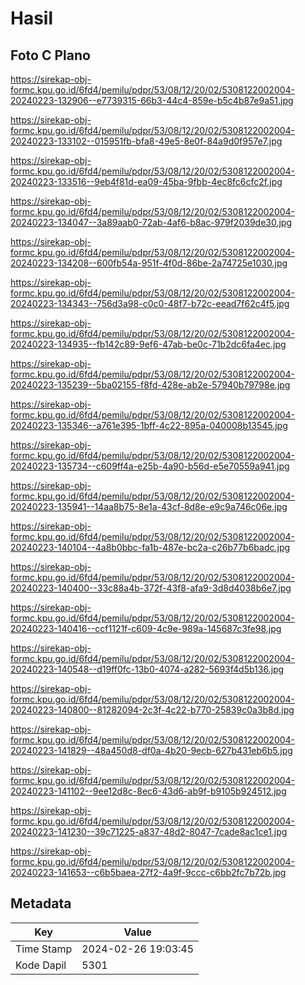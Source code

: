 # Hasil

## Foto C Plano

https://sirekap-obj-formc.kpu.go.id/6fd4/pemilu/pdpr/53/08/12/20/02/5308122002004-20240223-132906--e7739315-66b3-44c4-859e-b5c4b87e9a51.jpg

https://sirekap-obj-formc.kpu.go.id/6fd4/pemilu/pdpr/53/08/12/20/02/5308122002004-20240223-133102--015951fb-bfa8-49e5-8e0f-84a9d0f957e7.jpg

https://sirekap-obj-formc.kpu.go.id/6fd4/pemilu/pdpr/53/08/12/20/02/5308122002004-20240223-133516--9eb4f81d-ea09-45ba-9fbb-4ec8fc6cfc2f.jpg

https://sirekap-obj-formc.kpu.go.id/6fd4/pemilu/pdpr/53/08/12/20/02/5308122002004-20240223-134047--3a89aab0-72ab-4af6-b8ac-979f2039de30.jpg

https://sirekap-obj-formc.kpu.go.id/6fd4/pemilu/pdpr/53/08/12/20/02/5308122002004-20240223-134208--600fb54a-951f-4f0d-86be-2a74725e1030.jpg

https://sirekap-obj-formc.kpu.go.id/6fd4/pemilu/pdpr/53/08/12/20/02/5308122002004-20240223-134343--756d3a98-c0c0-48f7-b72c-eead7f62c4f5.jpg

https://sirekap-obj-formc.kpu.go.id/6fd4/pemilu/pdpr/53/08/12/20/02/5308122002004-20240223-134935--fb142c89-9ef6-47ab-be0c-71b2dc6fa4ec.jpg

https://sirekap-obj-formc.kpu.go.id/6fd4/pemilu/pdpr/53/08/12/20/02/5308122002004-20240223-135239--5ba02155-f8fd-428e-ab2e-57940b79798e.jpg

https://sirekap-obj-formc.kpu.go.id/6fd4/pemilu/pdpr/53/08/12/20/02/5308122002004-20240223-135346--a761e395-1bff-4c22-895a-040008b13545.jpg

https://sirekap-obj-formc.kpu.go.id/6fd4/pemilu/pdpr/53/08/12/20/02/5308122002004-20240223-135734--c609ff4a-e25b-4a90-b56d-e5e70559a941.jpg

https://sirekap-obj-formc.kpu.go.id/6fd4/pemilu/pdpr/53/08/12/20/02/5308122002004-20240223-135941--14aa8b75-8e1a-43cf-8d8e-e9c9a746c06e.jpg

https://sirekap-obj-formc.kpu.go.id/6fd4/pemilu/pdpr/53/08/12/20/02/5308122002004-20240223-140104--4a8b0bbc-fa1b-487e-bc2a-c26b77b6badc.jpg

https://sirekap-obj-formc.kpu.go.id/6fd4/pemilu/pdpr/53/08/12/20/02/5308122002004-20240223-140400--33c88a4b-372f-43f8-afa9-3d8d4038b6e7.jpg

https://sirekap-obj-formc.kpu.go.id/6fd4/pemilu/pdpr/53/08/12/20/02/5308122002004-20240223-140416--ccf1121f-c609-4c9e-989a-145687c3fe98.jpg

https://sirekap-obj-formc.kpu.go.id/6fd4/pemilu/pdpr/53/08/12/20/02/5308122002004-20240223-140548--d19ff0fc-13b0-4074-a282-5693f4d5b136.jpg

https://sirekap-obj-formc.kpu.go.id/6fd4/pemilu/pdpr/53/08/12/20/02/5308122002004-20240223-140800--81282094-2c3f-4c22-b770-25839c0a3b8d.jpg

https://sirekap-obj-formc.kpu.go.id/6fd4/pemilu/pdpr/53/08/12/20/02/5308122002004-20240223-141829--48a450d8-df0a-4b20-9ecb-627b431eb6b5.jpg

https://sirekap-obj-formc.kpu.go.id/6fd4/pemilu/pdpr/53/08/12/20/02/5308122002004-20240223-141102--9ee12d8c-8ec6-43d6-ab9f-b9105b924512.jpg

https://sirekap-obj-formc.kpu.go.id/6fd4/pemilu/pdpr/53/08/12/20/02/5308122002004-20240223-141230--39c71225-a837-48d2-8047-7cade8ac1ce1.jpg

https://sirekap-obj-formc.kpu.go.id/6fd4/pemilu/pdpr/53/08/12/20/02/5308122002004-20240223-141653--c6b5baea-27f2-4a9f-9ccc-c6bb2fc7b72b.jpg


## Metadata

| Key        | Value               |
| ---------- | ------------------- |
| Time Stamp | 2024-02-26 19:03:45 |
| Kode Dapil | 5301                |



